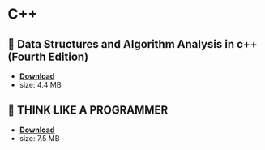 # C++

## :rocket: Data Structures and Algorithm Analysis in c++ (Fourth Edition)

* [**Download**](/src/C++/DataStructuresAndAlgorithmAnalysisInCpp_2014.pdf)
* size: 4.4 MB

## :rocket: THINK LIKE A PROGRAMMER

* [**Download**](/src/C++/d_book_proqramlashdirma_23560.pdf)
* size: 7.5 MB
